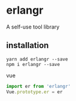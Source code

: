 # erlangr
A self-use tool library

## installation
```
yarn add erlangr --save
npm i erlangr --save
```
vue
```javascript
import er from 'erlangr'
Vue.prototype.er = er
```
